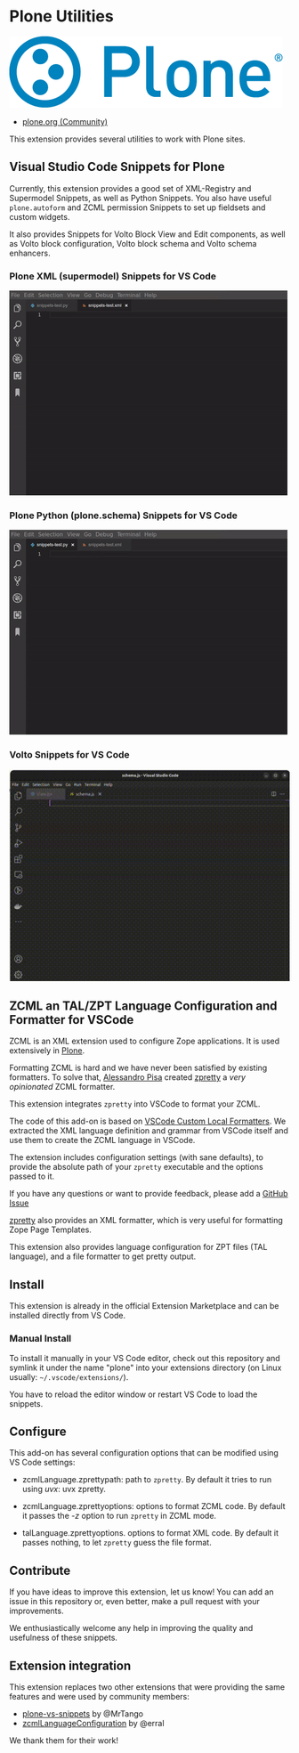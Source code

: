 # Plone Utilities

![Plone logo](https://github.com/plone/plone-vs-snippets/raw/master/images/plone-logo-128.png)

- [plone.org (Community)](https://plone.org)

This extension provides several utilities to work with Plone sites.

## Visual Studio Code Snippets for Plone

Currently, this extension provides a good set of XML-Registry and Supermodel Snippets, as well as Python Snippets.
You also have useful `plone.autoform` and ZCML permission Snippets to set up fieldsets and custom widgets.

It also provides Snippets for Volto Block View and Edit components, as well as Volto block configuration, Volto block schema and Volto schema enhancers.

### Plone XML (supermodel) Snippets for VS Code

![Plone XML Snippets for VS Code](https://github.com/plone/plone-vs-snippets/raw/master/images/vs-code-snippets-xml.gif)

### Plone Python (plone.schema) Snippets for VS Code

![Plone Python Snippets for VS Code](https://github.com/plone/plone-vs-snippets/raw/master/images/vs-code-snippets-python.gif)

### Volto Snippets for VS Code

![Volto Snippets for VS Code](https://github.com/plone/plone-vs-snippets/raw/master/images/vs-code-snippets-volto.gif)

## ZCML an TAL/ZPT Language Configuration and Formatter for VSCode

ZCML is an XML extension used to configure Zope applications. It is used extensively in [Plone](https://plone.org).

Formatting ZCML is hard and we have never been satisfied by existing formatters. To solve that, [Alessandro Pisa](https://github.com/ale-rt) created [zpretty](https://github.com/collective/zpretty/) a _very opinionated_ ZCML formatter.

This extension integrates `zpretty` into VSCode to format your ZCML.

The code of this add-on is based on [VSCode Custom Local Formatters](https://github.com/jkillian/vscode-custom-local-formatters). We extracted the XML language definition and grammar from VSCode itself and use them to create the ZCML language in VSCode.

The extension includes configuration settings (with sane defaults), to provide the absolute path of your `zpretty` executable and the options passed to it.

If you have any questions or want to provide feedback, please add a [GitHub Issue](https://github.com/plone/plone-vs-utilities/issues)

[zpretty](https://github.com/collective/zpretty/) also provides an XML formatter, which is very useful for formatting Zope Page Templates.

This extension also provides language configuration for ZPT files (TAL language), and a file formatter to get pretty output.

## Install

This extension is already in the official Extension Marketplace and can be installed directly from VS Code.

### Manual Install

To install it manually in your VS Code editor, check out this repository and symlink it under the name "plone" into your extensions directory (on Linux usually: `~/.vscode/extensions/`).

You have to reload the editor window or restart VS Code to load the snippets.

## Configure

This add-on has several configuration options that can be modified using VS Code settings:

- zcmlLanguage.zprettypath: path to `zpretty`. By default it tries to run using _uvx_: uvx zpretty.

- zcmlLanguage.zprettyoptions: options to format ZCML code. By default it passes the _-z_ option to run `zpretty` in ZCML mode.

- talLanguage.zprettyoptions. options to format XML code. By default it passes nothing, to let `zpretty` guess the file format.

## Contribute

If you have ideas to improve this extension, let us know! You can add an issue in this repository or, even better, make a pull request with your improvements.

We enthusiastically welcome any help in improving the quality and usefulness of these snippets.

## Extension integration

This extension replaces two other extensions that were providing the same features and were used by community members:

- [plone-vs-snippets](https://github.com/plone/plone-vs-snippets) by @MrTango
- [zcmlLanguageConfiguration](https://github.com/erral/erral.erralZcmlLanguageConfiguration) by @erral

We thank them for their work!
